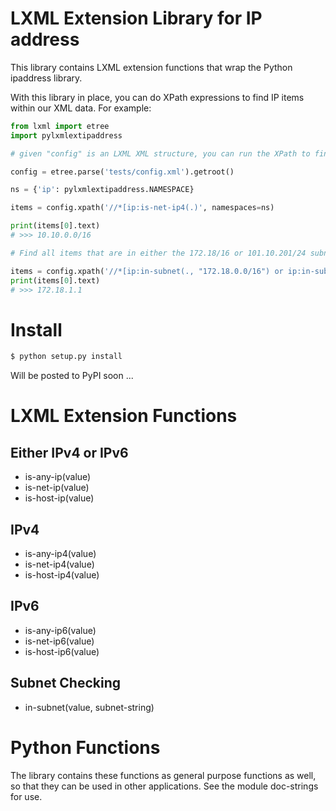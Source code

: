 # LXML Extension Library for IP address

This library contains LXML extension functions that wrap the Python ipaddress library.

With this library in place, you can do XPath expressions to find IP items within our XML data.  For
example:

````python
from lxml import etree
import pylxmlextipaddress

# given "config" is an LXML XML structure, you can run the XPath to find all IPv4 network items:

config = etree.parse('tests/config.xml').getroot()

ns = {'ip': pylxmlextipaddress.NAMESPACE}

items = config.xpath('//*[ip:is-net-ip4(.)', namespaces=ns)

print(items[0].text)
# >>> 10.10.0.0/16

# Find all items that are in either the 172.18/16 or 101.10.201/24 subnets

items = config.xpath('//*[ip:in-subnet(., "172.18.0.0/16") or ip:in-subnet(., "10.10.201.0/24")]', namespaces=ns)
print(items[0].text)
# >>> 172.18.1.1
````


# Install

```bash
$ python setup.py install
```

Will be posted to PyPI soon ... 

# LXML Extension Functions

## Either IPv4 or IPv6

  * is-any-ip(value)
  * is-net-ip(value)
  * is-host-ip(value)
  
## IPv4

  * is-any-ip4(value)
  * is-net-ip4(value)
  * is-host-ip4(value)

## IPv6
  
  * is-any-ip6(value)
  * is-net-ip6(value)
  * is-host-ip6(value)

## Subnet Checking

  * in-subnet(value, subnet-string)
  
# Python Functions

The library contains these functions as general purpose functions as well, so that they can be used in other
applications.  See the module doc-strings for use.  
  